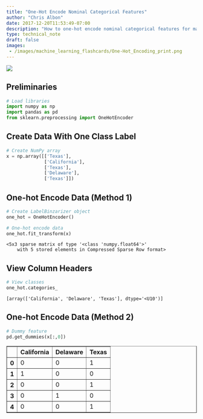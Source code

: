 ```yaml
---
title: "One-Hot Encode Nominal Categorical Features"
author: "Chris Albon"
date: 2017-12-20T11:53:49-07:00
description: "How to one-hot encode nominal categorical features for machine learning in Python."
type: technical_note
draft: false
images:
 - /images/machine_learning_flashcards/One-Hot_Encoding_print.png
---
```

<a alt="One-hot encoding" href="https://machinelearningflashcards.com">
    <img src="/images/machine_learning_flashcards/One-Hot_Encoding_print.png" class="flashcard center-block">
</a>

## Preliminaries


```python
# Load libraries
import numpy as np
import pandas as pd
from sklearn.preprocessing import OneHotEncoder
```

## Create Data With One Class Label


```python
# Create NumPy array
x = np.array([['Texas'], 
              ['California'], 
              ['Texas'], 
              ['Delaware'], 
              ['Texas']])
```

## One-hot Encode Data (Method 1)


```python
# Create LabelBinzarizer object
one_hot = OneHotEncoder()

# One-hot encode data
one_hot.fit_transform(x)
```




    <5x3 sparse matrix of type '<class 'numpy.float64'>'
    	with 5 stored elements in Compressed Sparse Row format>



## View Column Headers


```python
# View classes
one_hot.categories_
```




    [array(['California', 'Delaware', 'Texas'], dtype='<U10')]



## One-hot Encode Data (Method 2)


```python
# Dummy feature
pd.get_dummies(x[:,0])
```




<div>
<style scoped>
    .dataframe tbody tr th:only-of-type {
        vertical-align: middle;
    }

    .dataframe tbody tr th {
        vertical-align: top;
    }

    .dataframe thead th {
        text-align: right;
    }
</style>
<table border="1" class="dataframe">
  <thead>
    <tr style="text-align: right;">
      <th></th>
      <th>California</th>
      <th>Delaware</th>
      <th>Texas</th>
    </tr>
  </thead>
  <tbody>
    <tr>
      <th>0</th>
      <td>0</td>
      <td>0</td>
      <td>1</td>
    </tr>
    <tr>
      <th>1</th>
      <td>1</td>
      <td>0</td>
      <td>0</td>
    </tr>
    <tr>
      <th>2</th>
      <td>0</td>
      <td>0</td>
      <td>1</td>
    </tr>
    <tr>
      <th>3</th>
      <td>0</td>
      <td>1</td>
      <td>0</td>
    </tr>
    <tr>
      <th>4</th>
      <td>0</td>
      <td>0</td>
      <td>1</td>
    </tr>
  </tbody>
</table>
</div>


